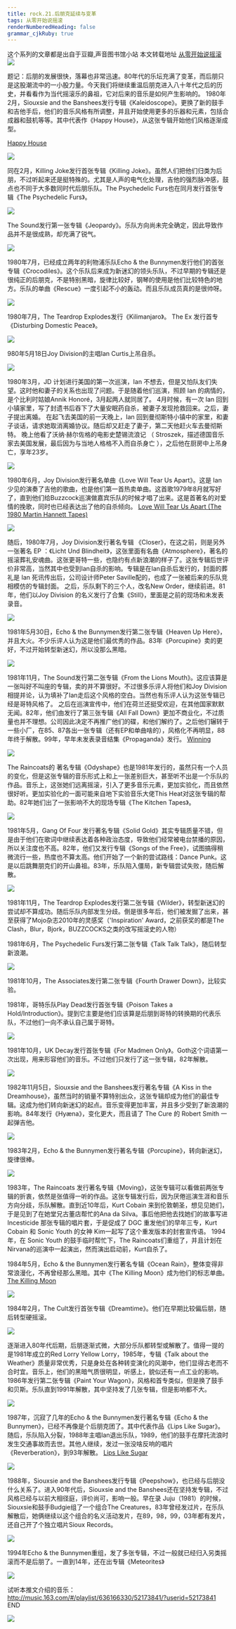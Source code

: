 ```yaml
---
title: rock.21.后朋克延续与变革
tags: 从零开始说摇滚
renderNumberedHeading: false
grammar_cjkRuby: true
---
```


这个系列的文章都是出自于豆瓣,声音图书馆小站
本文转载地址 [从零开始说摇滚](https://www.douban.com/note/623732026/)
![](https://raw.githubusercontent.com/OliverRen/olili_blog_img/master/rock.21.后朋克延续与变革/1637398633671.png)

题记：后朋的发展很快，落幕也非常迅速。80年代的乐坛充满了变革，而后朋只是这股潮流中的一小股力量。今天我们将继续重温后朋克进入八十年代之后的历史，并看看作为当代摇滚乐的鼻祖，它对后来的音乐是如何产生影响的。
1980年2月，Siouxsie and the Banshees发行专辑《Kaleidoscope》。更换了新的鼓手和吉他手后，他们的音乐风格有所调整，并且开始使用更多的乐器和元素，包括合成器和鼓机等等。其中代表作《Happy House》，从这张专辑开始他们风格逐渐成型。

[Happy House](https://y.qq.com/n/yqq/song/1342032_num.html?ADTAG=h5_playsong&no_redirect=1)

![](https://raw.githubusercontent.com/OliverRen/olili_blog_img/master/rock.21.后朋克延续与变革/1637398646719.png)

同在2月，Killing Joke发行首张专辑《Killing Joke》。虽然人们把他们归类为后朋，不过听起来还是挺特殊的。尤其是人声的电气化处理，吉他的强烈脉冲感，鼓点也不同于大多数同时代后朋乐队。The Psychedelic Furs也在同月发行首张专辑《The Psychedelic Furs》。

![](https://raw.githubusercontent.com/OliverRen/olili_blog_img/master/rock.21.后朋克延续与变革/1637398652010.png)

The Sound发行第一张专辑《Jeopardy》。乐队方向尚未完全确定，因此导致作品并不是很成熟，却充满了锐气。

![](https://raw.githubusercontent.com/OliverRen/olili_blog_img/master/rock.21.后朋克延续与变革/1637398667153.png)

1980年7月，已经成立两年的利物浦乐队Echo & the Bunnymen发行他们的首张专辑《Crocodiles》。这个乐队后来成为新迷幻的领头乐队，不过早期的专辑还是很纯正的后朋克，不是特别黑暗，旋律比较好，钢琴的使用是他们比较特色的地方。乐队的单曲《Rescue》一度引起不小的轰动。而且乐队成员真的是很帅呀。

![](https://raw.githubusercontent.com/OliverRen/olili_blog_img/master/rock.21.后朋克延续与变革/1637398670984.png)

1980年7月，The Teardrop Explodes发行《Kilimanjaro》。 The Ex 发行首专《Disturbing Domestic Peace》。

![](https://raw.githubusercontent.com/OliverRen/olili_blog_img/master/rock.21.后朋克延续与变革/1637398675799.png)

980年5月18日Joy Division的主唱Ian Curtis上吊自杀。

![](https://raw.githubusercontent.com/OliverRen/olili_blog_img/master/rock.21.后朋克延续与变革/1637398718284.png)

1980年3月，JD 计划进行美国的第一次巡演，Ian 不想去，但是又怕队友们失望。这时他和妻子的关系也出现了问题。于是随着他们巡演，照顾 Ian 的病情的，是个比利时姑娘Annik Honoré，3月起两人就同居了。
4月时候，有一次 Ian 回到小镇家里，写了封遗书后吞下了大量安眠药自杀，被妻子发现抢救回来。之后，妻子提出离婚。
在起飞去美国的前一天晚上，Ian 回到曼彻斯特小镇中的家里，和妻子谈话，请求她取消离婚协议。随后却又赶走了妻子，第二天他赶火车去曼彻斯特。
晚上他看了沃纳·赫尔佐格的电影史楚锡流浪记 （ Stroszek，描述德国音乐家去美国发展，最后因为与当地人格格不入而自杀身亡 ），之后他在厨房中上吊身亡，享年23岁。

![](https://raw.githubusercontent.com/OliverRen/olili_blog_img/master/rock.21.后朋克延续与变革/1637398750653.png)

1980年6月，Joy Division发行著名单曲《Love Will Tear Us Apart》。这是 Ian 少见的演奏了吉他的歌曲，也是他们第一首热卖单曲。这首歌1979年8月就写好了，直到他们给Buzzcock巡演做嘉宾乐队的时候才唱了出来。这是首著名的对爱情的挽歌，同时也已经表达出了他的自杀倾向。
[Love Will Tear Us Apart (The 1980 Martin Hannett Tapes)](https://y.qq.com/n/yqq/song/8379684_num.html?ADTAG=h5_playsong&no_redirect=1)

![](https://raw.githubusercontent.com/OliverRen/olili_blog_img/master/rock.21.后朋克延续与变革/1637398761797.png)

随后，1980年7月，Joy Division发行著名专辑 《Closer》，在这之前，则是另外一张著名 EP ：《Licht Und Blindheit》，这张里面有名曲《Atmosphere》，著名的摇滚葬礼安魂曲。这张更哥特一些，也隐约有点新浪潮的样子了。这张专辑后世评价非常高，当然其中也受到Ian自杀的影响。专辑是在Ian自杀后发行的，封面的葬礼是 Ian 死讯传出后，公司设计师Peter Saville配的，也成了一张被后来的乐队竞相模仿的专辑封面。
之后，乐队剩下的三个人，改名New Order，继续前进。81年，他们以Joy Division 的名义发行了合集《Still》，里面是之前的现场和未发表录音。

![](https://raw.githubusercontent.com/OliverRen/olili_blog_img/master/rock.21.后朋克延续与变革/1637398767220.png)

1981年5月30日，Echo & the Bunnymen发行第二张专辑《Heaven Up Here》，并且大火。不少乐评人认为这是他们最优秀的作品。83年《Porcupine》卖的更好，不过开始转型新迷幻，所以没那么黑暗。

![](https://raw.githubusercontent.com/OliverRen/olili_blog_img/master/rock.21.后朋克延续与变革/1637398772119.png)

1981年11月，The Sound发行第二张专辑《From the Lions Mouth》。这应该算是一张叫好不叫座的专辑，卖的并不算很好。不过很多乐评人将他们和Joy Division相提并论，认为填补了Ian走后这个风格的空白。当然也有乐评人认为这张专辑已经是哥特风格了。
之后在巡演宣传中，他们在荷兰还挺受欢迎，在其他国家默默无闻。82年，他们由发行了第三张专辑《All Fall Down》更加不商业化，不过质量也并不理想。公司因此决定不再推广他们的碟，和他们解约了。之后他们辗转于一些小厂，在85、87各出一张专辑（还有EP和单曲啥的），风格化不再明显，88年终于解散。99年，早年未发表录音结集《Propaganda》发行。
[Winning](https://y.qq.com/n/yqq/song/103201487_num.html?ADTAG=h5_playsong&no_redirect=1)

![](https://raw.githubusercontent.com/OliverRen/olili_blog_img/master/rock.21.后朋克延续与变革/1637398778266.png)

The Raincoats的 著名专辑《Odyshape》也是1981年发行的，虽然只有一个人员的变化，但是这张专辑的音乐形式上和上一张差别巨大，甚至听不出是一个乐队的作品。音乐上，这张她们远离摇滚，引入了更多音乐元素，更加实验化，而且依然很好听。更加实验化的一面可能来自地下实验音乐大佬This Heat对这张专辑的帮助。82年她们出了一张影响不大的现场专辑《The Kitchen Tapes》。

![](https://raw.githubusercontent.com/OliverRen/olili_blog_img/master/rock.21.后朋克延续与变革/1637398783642.png)

1981年5月，Gang Of Four 发行著名专辑《Solid Gold》其实专辑质量不错，但是由于他们在歌词中继续表达着各种政治态度，导致他们经常被电台禁播的原因，所以关注度也不高。82年，他们又发行专辑《Songs of the Free》，试图搞得稍微流行一些，热度也不算太高。他们开始了一个新的尝试路线：Dance Punk。这是以后跳舞朋克们的开山鼻祖。83年，乐队陷入僵局，新专辑尝试失败，随后解散。

![](https://raw.githubusercontent.com/OliverRen/olili_blog_img/master/rock.21.后朋克延续与变革/1637398788837.png)

1981年11月，The Teardrop Explodes发行第二张专辑《Wilder》，转型新迷幻的尝试却不算成功。随后乐队内部发生分歧。倒是很多年后，他们被发掘了出来，甚至获得了Mojo杂志2010年的灵感奖（'Inspiration' Award，之前获奖的都是The Clash，Blur，Bjork，BUZZCOCKS之类的改写摇滚史的人物）

1981年6月，The Psychedelic Furs发行第二张专辑《Talk Talk Talk》，随后转型新浪潮。

![](https://raw.githubusercontent.com/OliverRen/olili_blog_img/master/rock.21.后朋克延续与变革/1637398806237.png)

1981年10月，The Associates发行第二张专辑《Fourth Drawer Down》，比较实验。

1981年，哥特乐队Play Dead发行首张专辑《Poison Takes a Hold/Introduction》。提到它主要是他们应该算是后朋到哥特的转换期的代表乐队，不过他们一向不承认自己属于哥特。

![](https://raw.githubusercontent.com/OliverRen/olili_blog_img/master/rock.21.后朋克延续与变革/1637398821625.png)

1981年10月，UK Decay发行首张专辑《For Madmen Only》。Goth这个词语第一次出现，用来形容他们的音乐。不过他们只发行了这一张专辑，82年解散。

![](https://raw.githubusercontent.com/OliverRen/olili_blog_img/master/rock.21.后朋克延续与变革/1637398827368.png)

1982年11月5日，Siouxsie and the Banshees发行著名专辑《A Kiss in the Dreamhouse》，虽然当时的销量不算特别出众，这张专辑却成为他们的最佳专辑。这成为他们转向新迷幻的起点。音乐变得更加丰富，并且多少受到了新浪潮的影响。84年发行《Hyæna》，变化更大，而且请了 The Cure 的 Robert Smith 一起弹吉他。

![](https://raw.githubusercontent.com/OliverRen/olili_blog_img/master/rock.21.后朋克延续与变革/1637398831712.png)

1983年2月，Echo & the Bunnymen发行著名专辑《Porcupine》，转向新迷幻，旋律很棒。

![](https://raw.githubusercontent.com/OliverRen/olili_blog_img/master/rock.21.后朋克延续与变革/1637398835555.png)

1983年，The Raincoats 发行著名专辑《Moving》，这张专辑可以看做前两张专辑的折衷，依然是张值得一听的作品。这张专辑发行后，因为厌倦巡演生涯和音乐方向分歧，乐队解散。直到近10年后，Kurt Cobain 来到伦敦朝圣，想见见她们，于是见到了在她堂兄古董店帮忙的Ana da Silva。事后他把他去找她们的故事写进Incesticide 那张专辑的唱片套，于是促成了 DGC 重发他们的早年三专，Kurt Cobain 和 Sonic Youth 的女神 Kim一起写了这个重发版本的封套宣传语。
1994年，在 Sonic Youth 的鼓手临时帮忙下，The Raincoats们重组了，并且计划在 Nirvana的巡演中一起演出，然而演出启动前，Kurt自杀了。

1984年5月，Echo & the Bunnymen发行著名专辑《Ocean Rain》，整体变得非常浪漫化，不再曾经那么黑暗。其中《The Killing Moon》成为他们的标志单曲。
[The Killing Moon](https://y.qq.com/n/yqq/song/69328_num.html?ADTAG=h5_playsong&no_redirect=1)

![](https://raw.githubusercontent.com/OliverRen/olili_blog_img/master/rock.21.后朋克延续与变革/1637398854530.png)

1984年2月，The Cult发行首张专辑《Dreamtime》。他们在早期比较偏后朋，随后转型硬摇滚。

![](https://raw.githubusercontent.com/OliverRen/olili_blog_img/master/rock.21.后朋克延续与变革/1637398859291.png)

逐渐进入80年代后期，后朋逐渐式微，大部分乐队都转型或解散了。值得一提的是1981年成立的Red Lorry Yellow Lorry，1985年，专辑《Talk about the Weather》质量非常优秀，只是身处在各种转变演化的风潮中，他们显得古老而不合时宜。音乐上，他们的黑暗气质很明显，听感上，貌似还有一点工业的影响。1986年发行第二张专辑《Paint Your Wagon》，风格和首专类似，但是换了鼓手和贝斯。乐队直到1991年解散，其中坚持发了几张专辑，但是影响都不大。

![](https://raw.githubusercontent.com/OliverRen/olili_blog_img/master/rock.21.后朋克延续与变革/1637398864295.png)

1987年，沉寂了几年的Echo & the Bunnymen发行著名专辑《Echo & the Bunnymen》，已经不再像是个后朋克团了。其中代表作品《Lips Like Sugar》。随后，乐队陷入分裂，1988年主唱Ian退出乐队，1989，他们的鼓手在摩托流浪时发生交通事故而去世。其他人继续，发过一张没啥反响的唱片《Reverberation》，到93年解散。
[Lips Like Sugar](https://y.qq.com/n/yqq/song/102404745_num.html?ADTAG=h5_playsong&no_redirect=1)

![](https://raw.githubusercontent.com/OliverRen/olili_blog_img/master/rock.21.后朋克延续与变革/1637398870865.png)

1988年，Siouxsie and the Banshees发行专辑《Peepshow》，也已经与后朋没什么关系了。进入90年代后，Siouxsie and the Banshees还在坚持发专辑，不过风格已经与以前大相径庭，评价尚可，影响一般。早在录 Juju（1981）的时候，Siouxsie和鼓手Budgie组了一个组合The Creatures，83年曾经发过片，在乐队解散后，她俩继续以这个组合的名义活动发片，在89，98，99，03年都有发片，还自己开了个独立唱片Sioux Records。

![](https://raw.githubusercontent.com/OliverRen/olili_blog_img/master/rock.21.后朋克延续与变革/1637398874819.png)

1994年Echo & the Bunnymen重组，发了多张专辑，不过一般就已经归入另类摇滚而不是后朋了。一直到14年，还在出专辑《Meteorites》

![](https://raw.githubusercontent.com/OliverRen/olili_blog_img/master/rock.21.后朋克延续与变革/1637398878769.png)

试听本推文介绍的音乐：
<http://music.163.com/#/playlist/636166330/52173841/?userid=52173841>
END

![](https://raw.githubusercontent.com/OliverRen/olili_blog_img/master/rock.21.后朋克延续与变革/1637398883412.png)